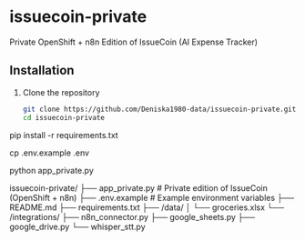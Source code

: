 # issuecoin-private
Private OpenShift + n8n Edition of IssueCoin (AI Expense Tracker)

## Installation

1. Clone the repository  
   ```bash
   git clone https://github.com/Deniska1980-data/issuecoin-private.git
   cd issuecoin-private

pip install -r requirements.txt

cp .env.example .env

python app_private.py

issuecoin-private/
├── app_private.py          # Private edition of IssueCoin (OpenShift + n8n)
├── .env.example            # Example environment variables
├── README.md
├── requirements.txt
├── /data/
│   └── groceries.xlsx
└── /integrations/
    ├── n8n_connector.py
    ├── google_sheets.py
    ├── google_drive.py
    └── whisper_stt.py


